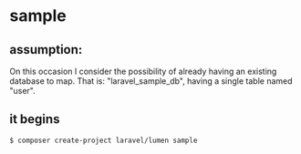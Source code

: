 # sample

## assumption:
On this occasion I consider the possibility of already having an existing database to map.
That is: "laravel_sample_db", having a single table named "user".

## it begins
```
$ composer create-project laravel/lumen sample
```
